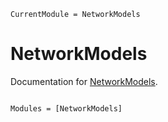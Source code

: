 ```@meta
CurrentModule = NetworkModels
```

# NetworkModels

Documentation for [NetworkModels](https://github.com/csimal/NetworkModels.jl).

```@index
```

```@autodocs
Modules = [NetworkModels]
```
